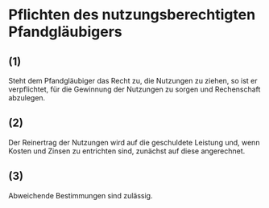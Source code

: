# Pflichten des nutzungsberechtigten Pfandgläubigers



## (1)

 Steht dem Pfandgläubiger das Recht zu, die Nutzungen zu ziehen, so ist er verpflichtet, für die Gewinnung der Nutzungen zu sorgen und Rechenschaft abzulegen.

## (2)

 Der Reinertrag der Nutzungen wird auf die geschuldete Leistung und, wenn Kosten und Zinsen zu entrichten sind, zunächst auf diese angerechnet.

## (3)

 Abweichende Bestimmungen sind zulässig. 

